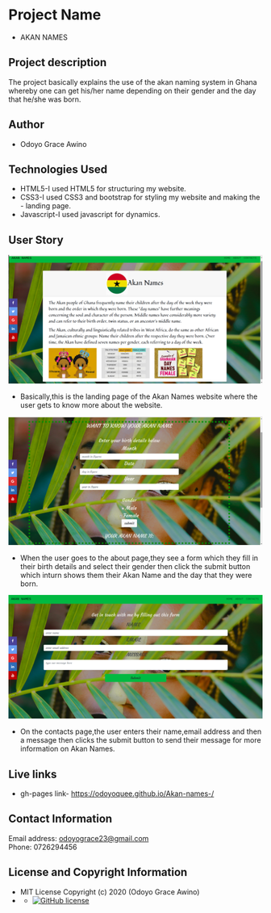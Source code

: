 # Project Name
- AKAN NAMES
## Project description
The project basically explains the use of the akan naming system in Ghana whereby one can get his/her name depending on their gender and the day that he/she was born.
## Author
- Odoyo Grace Awino
## Technologies Used
- HTML5-I used HTML5 for structuring my website.
- CSS3-I used CSS3 and bootstrap for styling my website and making the - landing page.
- Javascript-I used javascript for dynamics.
## User Story
<img src="images/home.png">

- Basically,this is the landing page of the Akan Names website where the user gets to know more about the website.

<img src="images/about.png">

-   When the user goes to the about page,they see a form which they fill in their birth details and select their gender then click the submit button which inturn shows them their Akan Name and the day that they were born.

<img src="images/contacts.png">

- On the contacts page,the user enters their name,email address and then a message then clicks the submit button to send their message for more information on Akan Names.

## Live links
 - gh-pages link- https://odoyoquee.github.io/Akan-names-/

 ## Contact Information
 Email address: odoyograce23@gmail.com<br>
 Phone: 0726294456

 ## License and Copyright Information
  - MIT License Copyright (c) 2020 (Odoyo Grace Awino)
 - - [![GitHub license](https://img.shields.io/github/license/Naereen/StrapDown.js.svg)](https://github.com/Naereen/StrapDown.js/blob/master/LICENSE)





